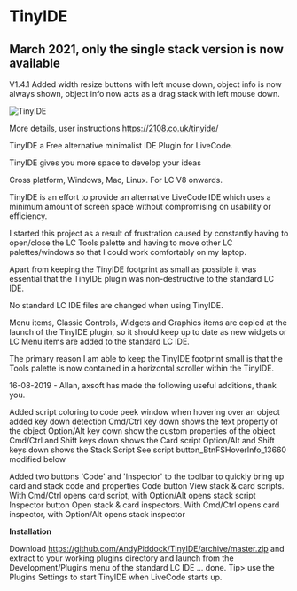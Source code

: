 # TinyIDE

## March 2021, only the single stack version is now available 

V1.4.1 Added width resize buttons with left mouse down, object info is now always shown, object info now acts as a drag stack with left mouse down.

![TinyIDE](https://2108.co.uk/TinyIDE/TinyIDE-Win2.PNG)

More details, user instructions https://2108.co.uk/tinyide/

TinyIDE a Free alternative minimalist IDE Plugin for LiveCode.

TinyIDE gives you more space to develop your ideas

Cross platform, Windows, Mac, Linux. For LC V8 onwards.

TinyIDE is an effort to provide an alternative LiveCode IDE which uses a minimum amount of screen space without compromising on usability or efficiency.

I started this project as a result of frustration caused by constantly having to open/close the LC Tools palette and having to move other LC palettes/windows so that I could work comfortably on my laptop.

Apart from keeping the TinyIDE footprint as small as possible it was essential that the TinyIDE plugin was non-destructive to the standard LC IDE.

No standard LC IDE files are changed when using TinyIDE.

Menu items, Classic Controls, Widgets and Graphics items are copied at the launch of the TinyIDE plugin, so it should keep up to date as new widgets or LC Menu items are added to the standard LC IDE.

The primary reason I am able to keep the TinyIDE footprint small is that the Tools palette is now contained in a horizontal scroller within the TinyIDE.

16-08-2019 - Allan, axsoft has made the following useful additions, thank you.

Added script coloring to code peek window
when hovering over an object added key down detection
Cmd/Ctrl key down shows the text property of the object
Option/Alt key down show the custom properties of the object
Cmd/Ctrl and Shift keys down shows the Card script
Option/Alt and Shift keys down shows the Stack Script 
See script button_BtnFSHoverInfo_13660 modified below

Added two buttons 'Code' and 'Inspector' to the toolbar to quickly bring up card and stack code and properties
Code button
View stack & card scripts. With Cmd/Ctrl opens card script, with Option/Alt opens stack script
Inspector button
Open stack & card inspectors. With Cmd/Ctrl opens card inspector, with Option/Alt opens stack inspector


__Installation__

Download https://github.com/AndyPiddock/TinyIDE/archive/master.zip and extract to your working plugins directory and launch from the Development/Plugins menu of the standard LC IDE … done.
Tip> use the Plugins Settings to start TinyIDE when LiveCode starts up.
